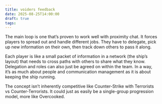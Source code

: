 ```yaml
---
title: voiders feedback
date: 2025-08-25T14:00:00
draft: true
tags:
---
```

The main loop is one that’s proven to work well with proximity chat. It forces players to spread out and handle different jobs. They have to delegate, pick up new information on their own, then track down others to pass it along.

Each player is like a small packet of information in a network (the ship’s layout) that needs to cross paths with others to share what they know. Delegation and roles can also just be agreed on within the team. In a way, it’s as much about people and communication management as it is about keeping the ship running.

The concept isn’t inherently competitive like Counter-Strike with Terrorists vs Counter-Terrorists. It could just as easily be a single-group progression model, more like Overcooked.